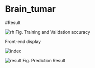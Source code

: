 # Brain_tumar
#Result 



![rh](https://github.com/user-attachments/assets/c22b9743-b082-4d77-9d80-3842b1cc5e5b)
Fig. Training and Validation accuracy

Front-end display

![index](https://github.com/user-attachments/assets/564994da-de6d-4895-88b3-2ffd3b6bf964)
 

![result](https://github.com/user-attachments/assets/a38558de-4533-4440-98d4-af15a059b2b8)
Fig. Prediction Result






